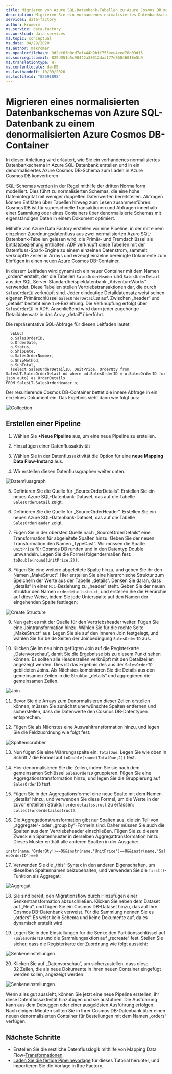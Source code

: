 ```yaml
---
title: Migrieren von Azure SQL-Datenbank-Tabellen zu Azure Cosmos DB mit Azure Data Factory
description: Migrieren Sie ein vorhandenes normalisiertes Datenbankschema aus Azure SQL-Datenbank mit Azure Data Factory zu einem denormalisierten Azure Cosmos DB-Container.
services: data-factory
author: kromerm
ms.service: data-factory
ms.workload: data-services
ms.topic: conceptual
ms.date: 04/29/2020
ms.author: makromer
ms.openlocfilehash: 3d2ef6fb0cd7af444b9bff755eee4eee70d03d15
ms.sourcegitcommit: 829d951d5c90442a38012daaf77e86046018e5b9
ms.translationtype: HT
ms.contentlocale: de-DE
ms.lasthandoff: 10/09/2020
ms.locfileid: "82691898"
---
```

# <a name="migrate-normalized-database-schema-from-azure-sql-database-to-azure-cosmosdb-denormalized-container"></a>Migrieren eines normalisierten Datenbankschemas von Azure SQL-Datenbank zu einem denormalisierten Azure Cosmos DB-Container

In dieser Anleitung wird erläutert, wie Sie ein vorhandenes normalisiertes Datenbankschema in Azure SQL-Datenbank erstellen und in ein denormalisiertes Azure Cosmos DB-Schema zum Laden in Azure Cosmos DB konvertieren.

SQL-Schemas werden in der Regel mithilfe der dritten Normalform modelliert. Dies führt zu normalisierten Schemas, die eine hohe Datenintegrität mit weniger doppelten Datenwerten bereitstellen. Abfragen können Entitäten über Tabellen hinweg zum Lesen zusammenführen. Cosmos DB ist für superschnelle Transaktionen und Abfragen innerhalb einer Sammlung oder eines Containers über denormalisierte Schemas mit eigenständigen Daten in einem Dokument optimiert.

Mithilfe von Azure Data Factory erstellen wir eine Pipeline, in der mit einem einzelnen Zuordnungsdatenfluss aus zwei normalisierten Azure SQL-Datenbank-Tabellen gelesen wird, die Primär- und Fremdschlüssel als Entitätsbeziehung enthalten. ADF verknüpft diese Tabellen mit der Datenfluss-Spark-Engine zu einem einzelnen Datenstrom, sammelt verknüpfte Zeilen in Arrays und erzeugt einzelne bereinigte Dokumente zum Einfügen in einen neuen Azure Cosmos DB-Container.

In diesem Leitfaden wird dynamisch ein neuer Container mit dem Namen „orders“ erstellt, der die Tabellen ```SalesOrderHeader``` und ```SalesOrderDetail``` aus der SQL Server-Standardbeispieldatenbank „AdventureWorks“ verwendet. Diese Tabellen stellen Vertriebstransaktionen dar, die durch ```SalesOrderID``` verknüpft sind. Jeder eindeutige Detaildatensatz weist seinen eigenen Primärschlüssel ```SalesOrderDetailID``` auf. Zwischen „header“ und „details“ besteht eine ```1:M```-Beziehung. Die Verknüpfung erfolgt über ```SalesOrderID``` in ADF. Anschließend wird dann jeder zugehörige Detaildatensatz in das Array „detail“ überführt.

Die repräsentative SQL-Abfrage für diesen Leitfaden lautet:

```
  SELECT
  o.SalesOrderID,
  o.OrderDate,
  o.Status,
  o.ShipDate,
  o.SalesOrderNumber,
  o.ShipMethod,
  o.SubTotal,
  (select SalesOrderDetailID, UnitPrice, OrderQty from SalesLT.SalesOrderDetail od where od.SalesOrderID = o.SalesOrderID for json auto) as OrderDetails
FROM SalesLT.SalesOrderHeader o;
```

Der resultierende Cosmos DB-Container bettet die innere Abfrage in ein einzelnes Dokument ein. Das Ergebnis sieht dann wie folgt aus:

![Collection](media/data-flow/cosmosb3.png)

## <a name="create-a-pipeline"></a>Erstellen einer Pipeline

1. Wählen Sie **+Neue Pipeline** aus, um eine neue Pipeline zu erstellen.

2. Hinzufügen einer Datenflussaktivität

3. Wählen Sie in der Datenflussaktivität die Option für eine **neue Mapping Data Flow-Instanz** aus.

4. Wir erstellen diesen Datenflussgraphen weiter unten.

![Datenflussgraph](media/data-flow/cosmosb1.png)

5. Definieren Sie die Quelle für „SourceOrderDetails“. Erstellen Sie ein neues Azure SQL-Datenbank-Dataset, das auf die Tabelle ```SalesOrderDetail``` zeigt.

6. Definieren Sie die Quelle für „SourceOrderHeader“. Erstellen Sie ein neues Azure SQL-Datenbank-Dataset, das auf die Tabelle ```SalesOrderHeader``` zeigt.

7. Fügen Sie in der obersten Quelle nach „SourceOrderDetails“ eine Transformation für abgeleitete Spalten hinzu. Geben Sie der neuen Transformation den Namen „TypeCast“. Wir müssen die Spalte ```UnitPrice``` für Cosmos DB runden und in den Datentyp Double umwandeln. Legen Sie die Formel folgendermaßen fest: ```toDouble(round(UnitPrice,2))```.

8. Fügen Sie eine weitere abgeleitete Spalte hinzu, und geben Sie ihr den Namen „MakeStruct“. Hier erstellen Sie eine hierarchische Struktur zum Speichern der Werte aus der Tabelle „details“. Denken Sie daran, dass „details“ in einer ```M:1```-Beziehung zu „header“ steht. Geben Sie der neuen Struktur den Namen ```orderdetailsstruct```, und erstellen Sie die Hierarchie auf diese Weise, indem Sie jede Unterspalte auf den Namen der eingehenden Spalte festlegen:

![Create Structure](media/data-flow/cosmosb9.png)

9. Nun geht es mit der Quelle für den Vertriebsheader weiter. Fügen Sie eine Jointransformation hinzu. Wählen Sie für die rechte Seite „MakeStruct“ aus. Legen Sie sie auf den inneren Join festgelegt, und wählen Sie für beide Seiten der Joinbedingung ```SalesOrderID``` aus.

10. Klicken Sie im neu hinzugefügten Join auf die Registerkarte „Datenvorschau“, damit Sie die Ergebnisse bis zu diesem Punkt sehen können. Es sollten alle Headerzeilen verknüpft mit den Detailzeilen angezeigt werden. Dies ist das Ergebnis des aus der ```SalesOrderID``` gebildeten Joins. Als Nächstes kombinieren Sie die Details aus den gemeinsamen Zeilen in die Struktur „details“ und aggregieren die gemeinsamen Zeilen.

![Join](media/data-flow/cosmosb4.png)

11. Bevor Sie die Arrays zum Denormalisieren dieser Zeilen erstellen können, müssen Sie zunächst unerwünschte Spalten entfernen und sicherstellen, dass die Datenwerte den Cosmos DB-Datentypen entsprechen.

12. Fügen Sie als Nächstes eine Auswahltransformation hinzu, und legen Sie die Feldzuordnung wie folgt fest:

![Spaltenscrubber](media/data-flow/cosmosb5.png)

13. Nun fügen Sie eine Währungsspalte ein: ```TotalDue```. Legen Sie wie oben in Schritt 7 die Formel auf ```toDouble(round(TotalDue,2))``` fest.

14. Hier denormalisieren Sie die Zeilen, indem Sie sie nach dem gemeinsamen Schlüssel ```SalesOrderID``` gruppieren. Fügen Sie eine Aggregationstransformation hinzu, und legen Sie die Gruppierung auf ```SalesOrderID``` fest.

15. Fügen Sie in der Aggregationsformel eine neue Spalte mit dem Namen „details“ hinzu, und verwenden Sie diese Formel, um die Werte in der zuvor erstellten Struktur ```orderdetailsstruct``` zu erfassen: ```collect(orderdetailsstruct)```.

16. Die Aggregationstransformation gibt nur Spalten aus, die ein Teil von „aggregate“- oder „group by“-Formeln sind. Daher müssen Sie auch die Spalten aus dem Vertriebsheader einschließen. Fügen Sie zu diesem Zweck ein Spaltenmuster in derselben Aggregattransformation hinzu. Dieses Muster enthält alle anderen Spalten in der Ausgabe:

```instr(name,'OrderQty')==0&&instr(name,'UnitPrice')==0&&instr(name,'SalesOrderID')==0```

17. Verwenden Sie die „this“-Syntax in den anderen Eigenschaften, um dieselben Spaltennamen beizubehalten, und verwenden Sie die ```first()```-Funktion als Aggregat:

![Aggregat](media/data-flow/cosmosb6.png)

18. Sie sind bereit, den Migrationsflow durch Hinzufügen einer Senkentransformation abzuschließen. Klicken Sie neben dem Dataset auf „Neu“, und fügen Sie ein Cosmos DB-Dataset hinzu, das auf Ihre Cosmos DB-Datenbank verweist. Für die Sammlung nennen Sie es „orders“. Es weist kein Schema und keine Dokumente auf, da es dynamisch erstellt wird.

19. Legen Sie in den Einstellungen für die Senke den Partitionsschlüssel auf ```\SalesOrderID``` und die Sammlungsaktion auf „recreate“ fest. Stellen Sie sicher, dass die Registerkarte der Zuordnung wie folgt aussieht:

![Senkeneinstellungen](media/data-flow/cosmosb7.png)

20. Klicken Sie auf „Datenvorschau“, um sicherzustellen, dass diese 32 Zeilen, die als neue Dokumente in Ihren neuen Container eingefügt werden sollen, angezeigt werden:

![Senkeneinstellungen](media/data-flow/cosmosb8.png)

Wenn alles gut aussieht, können Sie jetzt eine neue Pipeline erstellen, ihr diese Datenflussaktivität hinzufügen und sie ausführen. Die Ausführung kann aus dem Debuggen oder einer ausgelösten Ausführung erfolgen. Nach einigen Minuten sollten Sie in Ihrer Cosmos DB-Datenbank über einen neuen denormalisierten Container für Bestellungen mit dem Namen „orders“ verfügen.

## <a name="next-steps"></a>Nächste Schritte

* Erstellen Sie die restliche Datenflusslogik mithilfe von Mapping Data Flow-[Transformationen](concepts-data-flow-overview.md).
* [Laden Sie die fertige Pipelinevorlage](https://github.com/kromerm/adfdataflowdocs/blob/master/sampledata/SQL%20Orders%20to%20CosmosDB.zip) für dieses Tutorial herunter, und importieren Sie die Vorlage in Ihre Factory.
